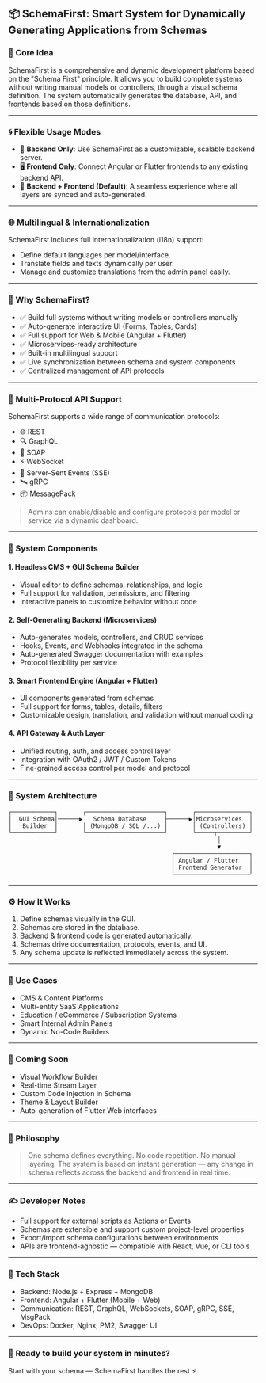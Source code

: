 ## 📦 SchemaFirst: Smart System for Dynamically Generating Applications from Schemas

### 🧠 Core Idea
SchemaFirst is a comprehensive and dynamic development platform based on the "Schema First" principle. It allows you to build complete systems without writing manual models or controllers, through a visual schema definition. The system automatically generates the database, API, and frontends based on those definitions.

---

### 🌀 Flexible Usage Modes
- 🧩 **Backend Only**: Use SchemaFirst as a customizable, scalable backend server.
- 🖥️ **Frontend Only**: Connect Angular or Flutter frontends to any existing backend API.
- 🔁 **Backend + Frontend (Default)**: A seamless experience where all layers are synced and auto-generated.

---

### 🌐 Multilingual & Internationalization
SchemaFirst includes full internationalization (i18n) support:
- Define default languages per model/interface.
- Translate fields and texts dynamically per user.
- Manage and customize translations from the admin panel easily.

---

### 🚀 Why SchemaFirst?
- ✅ Build full systems without writing models or controllers manually
- ✅ Auto-generate interactive UI (Forms, Tables, Cards)
- ✅ Full support for Web & Mobile (Angular + Flutter)
- ✅ Microservices-ready architecture
- ✅ Built-in multilingual support
- ✅ Live synchronization between schema and system components
- ✅ Centralized management of API protocols

---

### 🔌 Multi-Protocol API Support
SchemaFirst supports a wide range of communication protocols:

- 🌐 REST
- 🔍 GraphQL
- 🧼 SOAP
- ⚡ WebSocket
- 📡 Server-Sent Events (SSE)
- 🛰️ gRPC
- 📦 MessagePack

> Admins can enable/disable and configure protocols per model or service via a dynamic dashboard.

---

### 🧩 System Components

#### 1. Headless CMS + GUI Schema Builder
- Visual editor to define schemas, relationships, and logic
- Full support for validation, permissions, and filtering
- Interactive panels to customize behavior without code

#### 2. Self-Generating Backend (Microservices)
- Auto-generates models, controllers, and CRUD services
- Hooks, Events, and Webhooks integrated in the schema
- Auto-generated Swagger documentation with examples
- Protocol flexibility per service

#### 3. Smart Frontend Engine (Angular + Flutter)
- UI components generated from schemas
- Full support for forms, tables, details, filters
- Customizable design, translation, and validation without manual coding

#### 4. API Gateway & Auth Layer
- Unified routing, auth, and access control layer
- Integration with OAuth2 / JWT / Custom Tokens
- Fine-grained access control per model and protocol

---

### 📐 System Architecture

```
┌────────────┐       ┌──────────────────────┐       ┌───────────────┐
│  GUI Schema│──────▶   Schema Database     ├──────▶│Microservices  │
│   Builder  │       │ (MongoDB / SQL /...) │       │ (Controllers) │
└────────────┘       └──────────────────────┘       └─────┬─────────┘
                                                           │
                                                           ▼
                                              ┌─────────────────────┐
                                              │ Angular / Flutter   │
                                              │ Frontend Generator  │
                                              └─────────────────────┘
```

---

### ⚙️ How It Works
1. Define schemas visually in the GUI.
2. Schemas are stored in the database.
3. Backend & frontend code is generated automatically.
4. Schemas drive documentation, protocols, events, and UI.
5. Any schema update is reflected immediately across the system.

---

### 🎯 Use Cases
- CMS & Content Platforms
- Multi-entity SaaS Applications
- Education / eCommerce / Subscription Systems
- Smart Internal Admin Panels
- Dynamic No-Code Builders

---

### 🔮 Coming Soon
- Visual Workflow Builder
- Real-time Stream Layer
- Custom Code Injection in Schema
- Theme & Layout Builder
- Auto-generation of Flutter Web interfaces

---

### 🧠 Philosophy
> One schema defines everything. No code repetition. No manual layering. 
> The system is based on instant generation — any change in schema reflects across the backend and frontend in real time.

---

### ✍️ Developer Notes
- Full support for external scripts as Actions or Events
- Schemas are extensible and support custom project-level properties
- Export/import schema configurations between environments
- APIs are frontend-agnostic — compatible with React, Vue, or CLI tools

---

### 🧩 Tech Stack
- Backend: Node.js + Express + MongoDB
- Frontend: Angular + Flutter (Mobile + Web)
- Communication: REST, GraphQL, WebSockets, SOAP, gRPC, SSE, MsgPack
- DevOps: Docker, Nginx, PM2, Swagger UI

---

### 📣 Ready to build your system in minutes?
Start with your schema — SchemaFirst handles the rest ⚡
